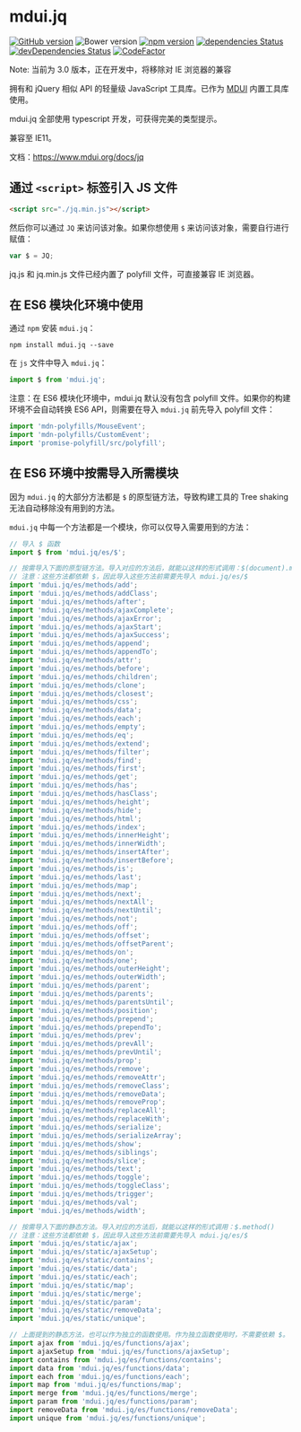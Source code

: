 # mdui.jq

[![GitHub version](https://badge.fury.io/gh/zdhxiong%2Fmdui.JQ.svg)](https://badge.fury.io/gh/zdhxiong%2Fmdui.JQ)
![Bower version](https://img.shields.io/bower/v/mdui.JQ.svg)
[![npm version](https://img.shields.io/npm/v/mdui.jq.svg)](https://www.npmjs.com/package/mdui.jq)
[![dependencies Status](https://david-dm.org/zdhxiong/mdui.JQ/status.svg)](https://david-dm.org/zdhxiong/mdui.JQ)
[![devDependencies Status](https://david-dm.org/zdhxiong/mdui.JQ/dev-status.svg)](https://david-dm.org/zdhxiong/mdui.JQ?type=dev)
[![CodeFactor](https://www.codefactor.io/repository/github/zdhxiong/mdui.jq/badge)](https://www.codefactor.io/repository/github/zdhxiong/mdui.jq)

Note: 当前为 3.0 版本，正在开发中，将移除对 IE 浏览器的兼容

拥有和 jQuery 相似 API 的轻量级 JavaScript 工具库。已作为 [MDUI](https://github.com/zdhxiong/mdui) 内置工具库使用。

mdui.jq 全部使用 typescript 开发，可获得完美的类型提示。

兼容至 IE11。

文档：https://www.mdui.org/docs/jq

## 通过 `<script>` 标签引入 JS 文件

```html
<script src="./jq.min.js"></script>
```

然后你可以通过 `JQ` 来访问该对象。如果你想使用 `$` 来访问该对象，需要自行进行赋值：

```js
var $ = JQ;
```

jq.js 和 jq.min.js 文件已经内置了 polyfill 文件，可直接兼容 IE 浏览器。

## 在 ES6 模块化环境中使用

通过 `npm` 安装 `mdui.jq`：

```
npm install mdui.jq --save
```

在 `js` 文件中导入 `mdui.jq`：

```js
import $ from 'mdui.jq';
```

注意：在 ES6 模块化环境中，mdui.jq 默认没有包含 polyfill 文件。如果你的构建环境不会自动转换 ES6 API，则需要在导入 `mdui.jq` 前先导入 polyfill 文件：

```js
import 'mdn-polyfills/MouseEvent';
import 'mdn-polyfills/CustomEvent';
import 'promise-polyfill/src/polyfill';
```

## 在 ES6 环境中按需导入所需模块

因为 `mdui.jq` 的大部分方法都是 `$` 的原型链方法，导致构建工具的 Tree shaking 无法自动移除没有用到的方法。

`mdui.jq` 中每一个方法都是一个模块，你可以仅导入需要用到的方法：

```js
// 导入 $ 函数
import $ from 'mdui.jq/es/$';

// 按需导入下面的原型链方法。导入对应的方法后，就能以这样的形式调用：$(document).method()
// 注意：这些方法都依赖 $，因此导入这些方法前需要先导入 mdui.jq/es/$
import 'mdui.jq/es/methods/add';
import 'mdui.jq/es/methods/addClass';
import 'mdui.jq/es/methods/after';
import 'mdui.jq/es/methods/ajaxComplete';
import 'mdui.jq/es/methods/ajaxError';
import 'mdui.jq/es/methods/ajaxStart';
import 'mdui.jq/es/methods/ajaxSuccess';
import 'mdui.jq/es/methods/append';
import 'mdui.jq/es/methods/appendTo';
import 'mdui.jq/es/methods/attr';
import 'mdui.jq/es/methods/before';
import 'mdui.jq/es/methods/children';
import 'mdui.jq/es/methods/clone';
import 'mdui.jq/es/methods/closest';
import 'mdui.jq/es/methods/css';
import 'mdui.jq/es/methods/data';
import 'mdui.jq/es/methods/each';
import 'mdui.jq/es/methods/empty';
import 'mdui.jq/es/methods/eq';
import 'mdui.jq/es/methods/extend';
import 'mdui.jq/es/methods/filter';
import 'mdui.jq/es/methods/find';
import 'mdui.jq/es/methods/first';
import 'mdui.jq/es/methods/get';
import 'mdui.jq/es/methods/has';
import 'mdui.jq/es/methods/hasClass';
import 'mdui.jq/es/methods/height';
import 'mdui.jq/es/methods/hide';
import 'mdui.jq/es/methods/html';
import 'mdui.jq/es/methods/index';
import 'mdui.jq/es/methods/innerHeight';
import 'mdui.jq/es/methods/innerWidth';
import 'mdui.jq/es/methods/insertAfter';
import 'mdui.jq/es/methods/insertBefore';
import 'mdui.jq/es/methods/is';
import 'mdui.jq/es/methods/last';
import 'mdui.jq/es/methods/map';
import 'mdui.jq/es/methods/next';
import 'mdui.jq/es/methods/nextAll';
import 'mdui.jq/es/methods/nextUntil';
import 'mdui.jq/es/methods/not';
import 'mdui.jq/es/methods/off';
import 'mdui.jq/es/methods/offset';
import 'mdui.jq/es/methods/offsetParent';
import 'mdui.jq/es/methods/on';
import 'mdui.jq/es/methods/one';
import 'mdui.jq/es/methods/outerHeight';
import 'mdui.jq/es/methods/outerWidth';
import 'mdui.jq/es/methods/parent';
import 'mdui.jq/es/methods/parents';
import 'mdui.jq/es/methods/parentsUntil';
import 'mdui.jq/es/methods/position';
import 'mdui.jq/es/methods/prepend';
import 'mdui.jq/es/methods/prependTo';
import 'mdui.jq/es/methods/prev';
import 'mdui.jq/es/methods/prevAll';
import 'mdui.jq/es/methods/prevUntil';
import 'mdui.jq/es/methods/prop';
import 'mdui.jq/es/methods/remove';
import 'mdui.jq/es/methods/removeAttr';
import 'mdui.jq/es/methods/removeClass';
import 'mdui.jq/es/methods/removeData';
import 'mdui.jq/es/methods/removeProp';
import 'mdui.jq/es/methods/replaceAll';
import 'mdui.jq/es/methods/replaceWith';
import 'mdui.jq/es/methods/serialize';
import 'mdui.jq/es/methods/serializeArray';
import 'mdui.jq/es/methods/show';
import 'mdui.jq/es/methods/siblings';
import 'mdui.jq/es/methods/slice';
import 'mdui.jq/es/methods/text';
import 'mdui.jq/es/methods/toggle';
import 'mdui.jq/es/methods/toggleClass';
import 'mdui.jq/es/methods/trigger';
import 'mdui.jq/es/methods/val';
import 'mdui.jq/es/methods/width';

// 按需导入下面的静态方法。导入对应的方法后，就能以这样的形式调用：$.method()
// 注意：这些方法都依赖 $，因此导入这些方法前需要先导入 mdui.jq/es/$
import 'mdui.jq/es/static/ajax';
import 'mdui.jq/es/static/ajaxSetup';
import 'mdui.jq/es/static/contains';
import 'mdui.jq/es/static/data';
import 'mdui.jq/es/static/each';
import 'mdui.jq/es/static/map';
import 'mdui.jq/es/static/merge';
import 'mdui.jq/es/static/param';
import 'mdui.jq/es/static/removeData';
import 'mdui.jq/es/static/unique';

// 上面提到的静态方法，也可以作为独立的函数使用。作为独立函数使用时，不需要依赖 $。
import ajax from 'mdui.jq/es/functions/ajax';
import ajaxSetup from 'mdui.jq/es/functions/ajaxSetup';
import contains from 'mdui.jq/es/functions/contains';
import data from 'mdui.jq/es/functions/data';
import each from 'mdui.jq/es/functions/each';
import map from 'mdui.jq/es/functions/map';
import merge from 'mdui.jq/es/functions/merge';
import param from 'mdui.jq/es/functions/param';
import removeData from 'mdui.jq/es/functions/removeData';
import unique from 'mdui.jq/es/functions/unique';
```
